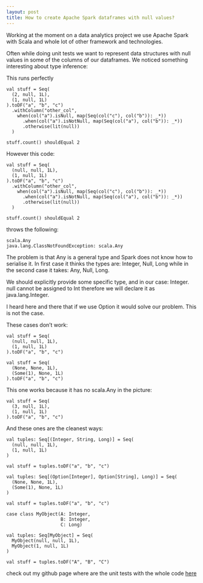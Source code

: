 ```yaml
---
layout: post
title: How to create Apache Spark dataframes with null values?
---
```


Working at the moment on a data analytics project we use Apache Spark with Scala and whole lot of other framework and technologies.

Often while doing unit tests we want to represent data structures with null values in some of the columns of our dataframes. We noticed something interesting about type inference:

This runs perfectly
```
val stuff = Seq(
  (2, null, 1L),
  (1, null, 1L)
).toDF("a", "b", "c")
  .withColumn("other_col",
    when(col("a").isNull, map(Seq(col("c"), col("b")): _*))
      .when(col("a").isNotNull, map(Seq(col("a"), col("b")): _*))
      .otherwise(lit(null))
  )

stuff.count() shouldEqual 2
```

However this code:
```
val stuff = Seq(
  (null, null, 1L),
  (1, null, 1L)
).toDF("a", "b", "c")
  .withColumn("other_col",
    when(col("a").isNull, map(Seq(col("c"), col("b")): _*))
      .when(col("a").isNotNull, map(Seq(col("a"), col("b")): _*))
      .otherwise(lit(null))
  )

stuff.count() shouldEqual 2
```

throws the following:
```
scala.Any
java.lang.ClassNotFoundException: scala.Any
```


The problem is that Any is a general type and Spark does not know how to serialise it.
In first case it thinks the types are: Integer, Null, Long while in the second case it takes: Any, Null, Long.

We should explicitly provide some specific type, and in our case: Integer. null cannot be assigned to Int therefore we will declare it as java.lang.Integer.

I heard here and there that if we use Option it would solve our problem. This is not the case.

These cases don’t work:
```
val stuff = Seq(
  (null, null, 1L),
  (1, null, 1L)
).toDF("a", "b", "c")
```

```
val stuff = Seq(
  (None, None, 1L),
  (Some(1), None, 1L)
).toDF("a", "b", "c")
```

This one works because it has no scala.Any in the picture:
```
val stuff = Seq(
  (3, null, 1L),
  (1, null, 1L)
).toDF("a", "b", "c")
```

And these ones are the cleanest ways:
```
val tuples: Seq[(Integer, String, Long)] = Seq(
  (null, null, 1L),
  (1, null, 1L)
)

val stuff = tuples.toDF("a", "b", "c")
```

```
val tuples: Seq[(Option[Integer], Option[String], Long)] = Seq(
  (None, None, 1L),
  (Some(1), None, 1L)
)

val stuff = tuples.toDF("a", "b", "c")
```

```
case class MyObject(A: Integer,
                    B: Integer,
                    C: Long)

val tuples: Seq[MyObject] = Seq(
  MyObject(null, null, 1L),
  MyObject(1, null, 1L)
)

val stuff = tuples.toDF("A", "B", "C")
```

check out my github page where are the unit tests with the whole code [here](https://github.com/mavericks065/spark_lab/blob/master/src/test/scala/au/com/nig/DataframeCreationExperiment.scala)

